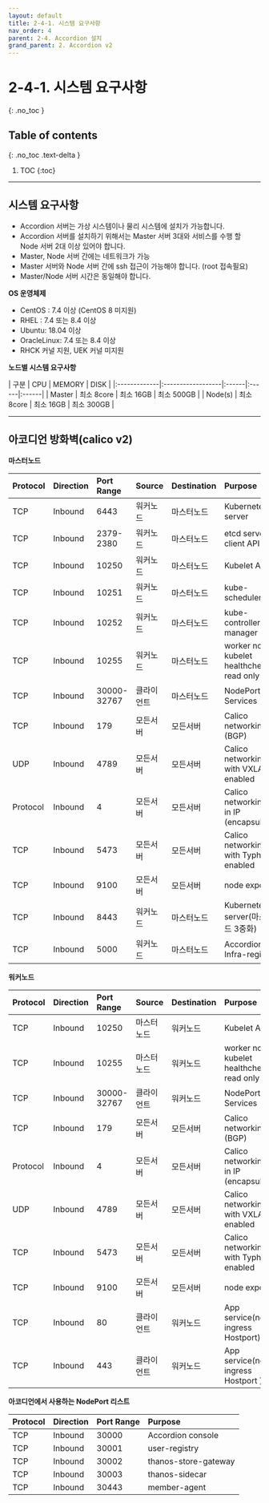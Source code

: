 ```yaml
---
layout: default
title: 2-4-1. 시스템 요구사항
nav_order: 4
parent: 2-4. Accordion 설치
grand_parent: 2. Accordion v2
---
```


# 2-4-1. 시스템 요구사항
{: .no_toc }

## Table of contents
{: .no_toc .text-delta }

1. TOC
{:toc}

---

## 시스템 요구사항
- Accordion 서버는 가상 시스템이나 물리 시스템에 설치가 가능합니다.
- Accordion 서버를 설치하기 위해서는 Master 서버 3대와 서비스를 수행 할 Node 서버 2대 이상 있어야 합니다.
- Master, Node 서버 간에는 네트워크가 가능
- Master 서버와 Node 서버 간에 ssh 접근이 가능해야 합니다. (root 접속필요)
- Master/Node 서버 시간은 동일해야 합니다.


**OS 운영체제**
- CentOS : 7.4 이상 (CentOS 8 미지원)
- RHEL : 7.4 또는 8.4 이상
- Ubuntu: 18.04 이상
- OracleLinux: 7.4 또는 8.4 이상
- RHCK 커널 지원, UEK 커널 미지원

**노드별 시스템 요구사항**

| 구분        | CPU | MEMORY | DISK |
|:-------------|:------------------|:------|:------|:------|
| Master       | 최소 8core | 최소 16GB  | 최소 500GB |
| Node(s)      | 최소 8core   | 최소 16GB | 최소 300GB |

---

## 아코디언 방화벽(calico v2)

**마스터노드**

| Protocol	| Direction | 	Port Range |	Source	| Destination | Purpose |
|:----------|:----------|:-------------|:-----------|:------------|:--------|
| TCP	| Inbound	| 6443	| 워커노드	| 마스터노드	| Kubernetes API server |
| TCP	| Inbound	| 2379-2380	| 워커노드	| 마스터노드	| etcd server client API |
| TCP	| Inbound	| 10250	| 워커노드	| 마스터노드	| Kubelet API |
| TCP	| Inbound	| 10251	| 워커노드	| 마스터노드	| kube-scheduler |
| TCP	| Inbound	| 10252	| 워커노드	| 마스터노드	| kube-controller-manager |
| TCP	| Inbound	| 10255	| 워커노드	| 마스터노드	| worker node kubelet healthcheck read only |
| TCP	| Inbound	| 30000-32767	| 클라이언트	| 마스터노드	| NodePort Services |
| TCP	| Inbound	| 179	| 모든서버	| 모든서버	| Calico networking (BGP) |
| UDP	| Inbound	| 4789	| 모든서버	| 모든서버	| Calico networking with VXLAN enabled |
| Protocol	| Inbound	| 4	| 모든서버	| 모든서버	| Calico networking IP in IP (encapsulation) |
| TCP	| Inbound	| 5473	| 모든서버	| 모든서버	| Calico networking with Typha enabled |
| TCP	| Inbound	| 9100	| 모든서버	| 모든서버	| node exporter |
| TCP	| Inbound	| 8443	| 워커노드	| 마스터노드	| Kubernetes API server(마스터노드 3중화) |
| TCP	| Inbound	| 5000	| 워커노드	| 마스터노드	| Accordion local Infra-registry |
					
**워커노드**

| Protocol	| Direction | 	Port Range |	Source	| Destination | Purpose |
|:----------|:----------|:-------------|:-----------|:------------|:--------|
| TCP	| Inbound	| 10250	| 마스터노드	| 워커노드 | Kubelet API | 
| TCP	| Inbound	| 10255	| 마스터노드	| 워커노드	| worker node kubelet healthcheck read only | 
| TCP	| Inbound	| 30000-32767	| 클라이언트	| 워커노드	| NodePort Services | 
| TCP	| Inbound	| 179	| 모든서버	| 모든서버	| Calico networking (BGP) | 
| Protocol	| Inbound	| 4	| 모든서버	| 모든서버	| Calico networking IP in IP (encapsulation) | 
| UDP	| Inbound	| 4789	| 모든서버	| 모든서버	| Calico networking with VXLAN enabled | 
| TCP	| Inbound	| 5473	| 모든서버	| 모든서버	| Calico networking with Typha enabled | 
| TCP	| Inbound	| 9100	| 모든서버	| 모든서버	| node exporter | 
| TCP	| Inbound	| 80	| 클라이언트	| 워커노드	| App service(nginx-ingress Hostport) | 
| TCP	| Inbound	| 443	| 클라이언트	| 워커노드	| App service(nginx-ingress Hostport ) | 
					
**아코디언에서 사용하는 NodePort 리스트**					

| Protocol	| Direction | 	Port Range | Purpose |
|:----------|:----------|:-------------|:--------|
| TCP	| Inbound	| 30000			| Accordion console |
| TCP	| Inbound	| 30001			| user-registry |
| TCP	| Inbound	| 30002			| thanos-store-gateway | 
| TCP	| Inbound	| 30003			| thanos-sidecar | 
| TCP	| Inbound	| 30443			| member-agent | 


